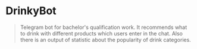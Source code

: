 # DrinkyBot

> Telegram bot for bachelor's qualification work. 
> It recommends what to drink with different products which users enter in the chat. 
> Also there is an output of statistic about the popularity of drink categories.
